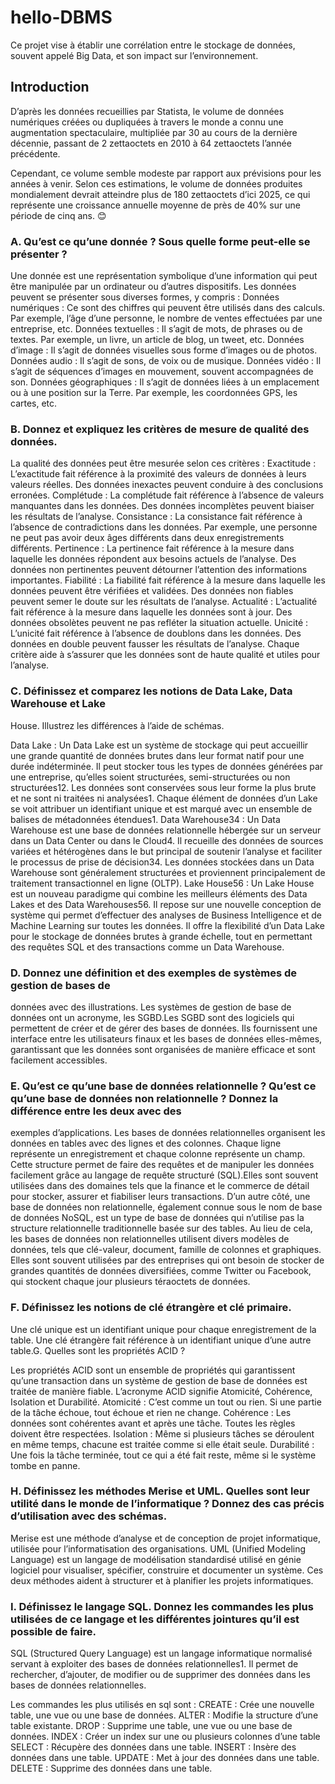 # hello-DBMS
Ce projet vise à établir une corrélation entre le stockage de données, souvent appelé Big Data, et son impact sur l’environnement.

## Introduction

D’après les données recueillies par Statista, le volume de données numériques créées ou dupliquées à travers le monde a connu une augmentation spectaculaire, multipliée par 30 au cours de la dernière décennie, passant de 2 zettaoctets en 2010 à 64 zettaoctets l’année précédente.

Cependant, ce volume semble modeste par rapport aux prévisions pour les années à venir. Selon ces estimations, le volume de données produites mondialement devrait atteindre plus de 180 zettaoctets d’ici 2025, ce qui représente une croissance annuelle moyenne de près de 40% sur une période de cinq ans. 😊

### A. Qu’est ce qu’une donnée ? Sous quelle forme peut-elle se présenter ?

Une donnée est une représentation symbolique d’une information qui peut être manipulée par un ordinateur ou d’autres dispositifs. Les données peuvent se présenter sous diverses formes, y compris :
Données numériques : Ce sont des chiffres qui peuvent être utilisés dans des calculs. Par exemple, l’âge d’une personne, le nombre de ventes effectuées par une entreprise, etc.
Données textuelles : Il s’agit de mots, de phrases ou de textes. Par exemple, un livre, un article de blog, un tweet, etc.
Données d’image : Il s’agit de données visuelles sous forme d’images ou de photos.
Données audio : Il s’agit de sons, de voix ou de musique.
Données vidéo : Il s’agit de séquences d’images en mouvement, souvent accompagnées de son.
Données géographiques : Il s’agit de données liées à un emplacement ou à une position sur la Terre. Par exemple, les coordonnées GPS, les cartes, etc.

### B. Donnez et expliquez les critères de mesure de qualité des données.

La qualité des données peut être mesurée selon ces critères :
Exactitude : L’exactitude fait référence à la proximité des valeurs de données à leurs valeurs réelles. Des données inexactes peuvent conduire à des conclusions erronées.
Complétude : La complétude fait référence à l’absence de valeurs manquantes dans les données. Des données incomplètes peuvent biaiser les résultats de l’analyse.
Consistance : La consistance fait référence à l’absence de contradictions dans les données. Par exemple, une personne ne peut pas avoir deux âges différents dans deux enregistrements différents.
Pertinence : La pertinence fait référence à la mesure dans laquelle les données répondent aux besoins actuels de l’analyse. Des données non pertinentes peuvent détourner l’attention des informations importantes.
Fiabilité : La fiabilité fait référence à la mesure dans laquelle les données peuvent être vérifiées et validées. Des données non fiables peuvent semer le doute sur les résultats de l’analyse.
Actualité : L’actualité fait référence à la mesure dans laquelle les données sont à jour. Des données obsolètes peuvent ne pas refléter la situation actuelle.
Unicité : L’unicité fait référence à l’absence de doublons dans les données. Des données en double peuvent fausser les résultats de l’analyse.
Chaque critère aide à s’assurer que les données sont de haute qualité et utiles pour l’analyse.


### C. Définissez et comparez les notions de Data Lake, Data Warehouse et Lake
House. Illustrez les différences à l’aide de schémas.


Data Lake : Un Data Lake est un système de stockage qui peut accueillir une grande quantité de données brutes dans leur format natif pour une durée indéterminée. Il peut stocker tous les types de données générées par une entreprise, qu’elles soient structurées, semi-structurées ou non structurées12. Les données sont conservées sous leur forme la plus brute et ne sont ni traitées ni analysées1. Chaque élément de données d’un Lake se voit attribuer un identifiant unique et est marqué avec un ensemble de balises de métadonnées étendues1.
Data Warehouse34 : Un Data Warehouse est une base de données relationnelle hébergée sur un serveur dans un Data Center ou dans le Cloud4. Il recueille des données de sources variées et hétérogènes dans le but principal de soutenir l’analyse et faciliter le processus de prise de décision34. Les données stockées dans un Data Warehouse sont généralement structurées et proviennent principalement de traitement transactionnel en ligne (OLTP).
Lake House56 : Un Lake House est un nouveau paradigme qui combine les meilleurs éléments des Data Lakes et des Data Warehouses56. Il repose sur une nouvelle conception de système qui permet d’effectuer des analyses de Business Intelligence et de Machine Learning sur toutes les données. Il offre la flexibilité d’un Data Lake pour le stockage de données brutes à grande échelle, tout en permettant des requêtes SQL et des transactions comme un Data Warehouse.




### D. Donnez une définition et des exemples de systèmes de gestion de bases de
données avec des illustrations.
Les systèmes de gestion de base de données ont un acronyme, les SGBD.Les SGBD  sont des logiciels qui permettent de créer et de gérer des bases de données. Ils fournissent une interface entre les utilisateurs finaux et les bases de données elles-mêmes, garantissant que les données sont organisées de manière efficace et sont facilement accessibles.


### E. Qu’est ce qu’une base de données relationnelle ? Qu’est ce qu’une base de données non relationnelle ? Donnez la différence entre les deux avec des
exemples d’applications.
Les bases de données relationnelles organisent les données en tables avec des lignes et des colonnes. Chaque ligne représente un enregistrement et chaque colonne représente un champ. Cette structure permet de faire des requêtes et de manipuler les données facilement grâce au langage de requête structuré (SQL).Elles sont souvent utilisées dans des domaines tels que la finance et le commerce de détail pour stocker, assurer et fiabiliser leurs transactions.
D’un autre côté, une base de données non relationnelle, également connue sous le nom de base de données NoSQL, est un type de base de données qui n’utilise pas la structure relationnelle traditionnelle basée sur des tables. Au lieu de cela, les bases de données non relationnelles utilisent divers modèles de données, tels que clé-valeur, document, famille de colonnes et graphiques. Elles sont souvent utilisées par des entreprises qui ont besoin de stocker de grandes quantités de données diversifiées, comme Twitter ou Facebook, qui stockent chaque jour plusieurs téraoctets de données.


### F. Définissez les notions de clé étrangère et clé primaire.
Une clé unique est un identifiant unique pour chaque enregistrement de la table. Une clé étrangère fait référence à un identifiant unique d’une autre table.G. Quelles sont les propriétés ACID ?



Les propriétés ACID sont un ensemble de propriétés qui garantissent qu’une transaction dans un système de gestion de base de données est traitée de manière fiable. L’acronyme ACID signifie Atomicité, Cohérence, Isolation et Durabilité.
Atomicité : C’est comme un tout ou rien. Si une partie de la tâche échoue, tout échoue et rien ne change.
Cohérence : Les données sont cohérentes avant et après une tâche. Toutes les règles doivent être respectées.
Isolation : Même si plusieurs tâches se déroulent en même temps, chacune est traitée comme si elle était seule.
Durabilité : Une fois la tâche terminée, tout ce qui a été fait reste, même si le système tombe en panne.


### H. Définissez les méthodes Merise et UML. Quelles sont leur utilité dans le monde de l’informatique ? Donnez des cas précis d’utilisation avec des schémas.


Merise est une méthode d’analyse et de conception de projet informatique, utilisée pour l’informatisation des organisations. UML (Unified Modeling Language) est un langage de modélisation standardisé utilisé en génie logiciel pour visualiser, spécifier, construire et documenter un système. Ces deux méthodes aident à structurer et à planifier les projets informatiques.


### I. Définissez le langage SQL. Donnez les commandes les plus utilisées de ce langage et les différentes jointures qu’il est possible de faire. 
SQL (Structured Query Language) est un langage informatique normalisé servant à exploiter des bases de données relationnelles1. Il permet de rechercher, d’ajouter, de modifier ou de supprimer des données dans les bases de données relationnelles.


Les commandes les plus utilisés en sql sont : CREATE : Crée une nouvelle table, une vue ou une base de données.
ALTER : Modifie la structure d’une table existante.
DROP : Supprime une table, une vue ou une base de données.
INDEX : Créer un index sur une ou plusieurs colonnes d’une table
SELECT : Récupère des données dans une table.
INSERT : Insère des données dans une table.
UPDATE : Met à jour des données dans une table.	
DELETE : Supprime des données dans une table.
